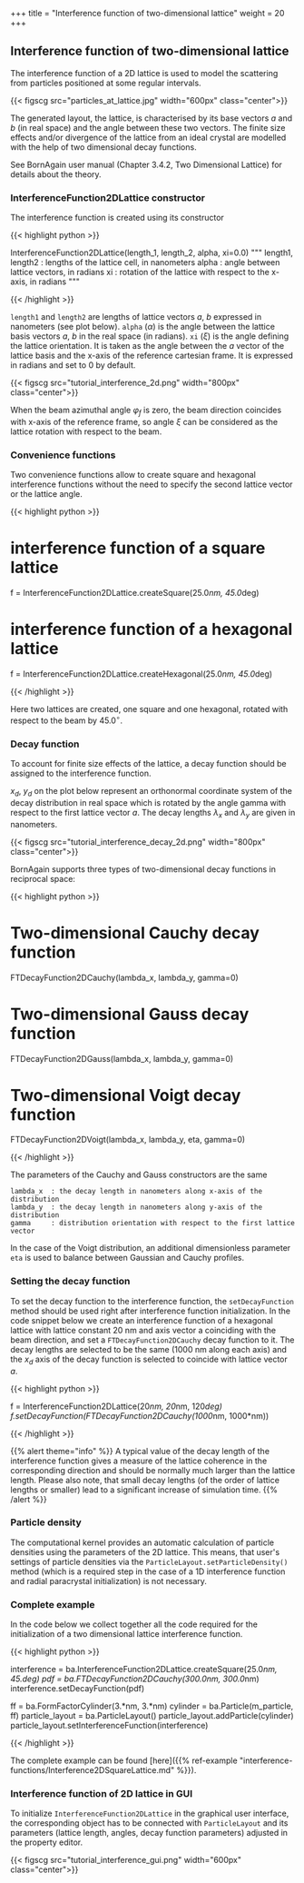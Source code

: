 +++
title = "Interference function of two-dimensional lattice"
weight = 20
+++

## Interference function of two-dimensional lattice

The interference function of a 2D lattice is used to model the scattering from particles positioned at some regular intervals.

{{< figscg src="particles_at_lattice.jpg" width="600px" class="center">}}

The generated layout, the lattice, is characterised by its base vectors $a$ and $b$ (in real space) and the angle between these two vectors. The finite size effects and/or divergence of the lattice from an ideal crystal are modelled with the help of two dimensional decay functions.

See BornAgain user manual (Chapter 3.4.2, Two Dimensional Lattice) for details about the theory.

### InterferenceFunction2DLattice constructor

The interference function is created using its constructor

{{< highlight python >}}

InterferenceFunction2DLattice(length_1, length_2, alpha, xi=0.0)
"""
length1, length2 : lengths of the lattice cell, in nanometers
alpha            : angle between lattice vectors, in radians
xi               : rotation of the lattice with respect to the x-axis, in radians
"""

{{< /highlight >}}

`length1` and `length2` are lengths of lattice vectors $a$, $b$ expressed in nanometers (see plot below). `alpha` ($\alpha$) is the angle between the lattice basis vectors $a$, $b$ in the real space (in radians). `xi` ($\xi$) is the angle defining the lattice orientation. It is taken as the angle between the $a$ vector of the lattice basis and the x-axis of the reference cartesian frame. It is expressed in radians and set to 0 by default.

{{< figscg src="tutorial_interference_2d.png" width="800px" class="center">}}

When the beam azimuthal angle $\varphi_f$ is zero, the beam direction coincides with x-axis of the reference frame, so angle $\xi$ can be considered as the lattice rotation with respect to the beam.

### Convenience functions

Two convenience functions allow to create square and hexagonal interference functions without the need to specify the second lattice vector or the lattice angle.

{{< highlight python >}}

# interference function of a square lattice
f = InterferenceFunction2DLattice.createSquare(25.0*nm, 45.0*deg)
 
# interference function of a hexagonal lattice
f = InterferenceFunction2DLattice.createHexagonal(25.0*nm, 45.0*deg)

{{< /highlight >}}

Here two lattices are created, one square and one hexagonal, rotated with respect to the beam by $45.0^{\circ}$.

### Decay function

To account for finite size effects of the lattice, a decay function should be assigned to the interference function.

$x_d$, $y_d$ on the plot below represent an orthonormal coordinate system of the decay distribution in real space  which is rotated by the angle gamma with respect to the first lattice vector $a$. The decay lengths $\lambda_x$ and $\lambda_y$ are given in nanometers.

{{< figscg src="tutorial_interference_decay_2d.png" width="800px" class="center">}}

BornAgain supports three types of two-dimensional decay functions in reciprocal space:

{{< highlight python >}}

# Two-dimensional Cauchy decay function
FTDecayFunction2DCauchy(lambda_x, lambda_y, gamma=0)
 
# Two-dimensional Gauss decay function
FTDecayFunction2DGauss(lambda_x, lambda_y, gamma=0)
 
# Two-dimensional Voigt decay function
FTDecayFunction2DVoigt(lambda_x, lambda_y, eta, gamma=0)

{{< /highlight >}}

The parameters of the Cauchy and Gauss constructors are the same

```
lambda_x  : the decay length in nanometers along x-axis of the distribution
lambda_y  : the decay length in nanometers along y-axis of the distribution
gamma     : distribution orientation with respect to the first lattice vector
```

In the case of the Voigt distribution, an additional dimensionless parameter `eta` is used to balance between Gaussian and Cauchy profiles.

### Setting the decay function

To set the decay function to the interference function, the `setDecayFunction` method should be used right after interference function initialization. In the code snippet below we create an interference function of a hexagonal lattice with lattice constant 20 nm and axis vector a coinciding with the beam direction, and set a `FTDecayFunction2DCauchy` decay function to it. The decay lengths are selected to be the same (1000 nm along each axis) and the $x_d$ axis of the decay function is selected to coincide with lattice vector $a$.

{{< highlight python >}}

f = InterferenceFunction2DLattice(20*nm, 20*nm, 120*deg)
f.setDecayFunction(FTDecayFunction2DCauchy(1000*nm, 1000*nm))

{{< /highlight >}}

{{% alert theme="info" %}}
 A typical value of the decay length of the interference function gives a measure of the lattice coherence in the corresponding direction and should be normally much larger than the lattice length. Please also note, that small decay lengths (of the order of lattice lengths or smaller) lead to a significant increase of simulation time.
{{% /alert %}}

### Particle density

The computational kernel provides an automatic calculation of particle densities using the parameters of the 2D lattice. This means, that user's settings of particle densities via the `ParticleLayout.setParticleDensity()` method (which is a required step in the case of a 1D interference function and radial paracrystal initialization) is not necessary.

### Complete example

In the code below we collect together all the code required for the initialization of a two dimensional lattice interference function.

{{< highlight python >}}

interference = ba.InterferenceFunction2DLattice.createSquare(25.0*nm, 45.*deg)
pdf = ba.FTDecayFunction2DCauchy(300.0*nm, 300.0*nm)
interference.setDecayFunction(pdf)
  
ff = ba.FormFactorCylinder(3.*nm, 3.*nm)
cylinder = ba.Particle(m_particle, ff)
particle_layout = ba.ParticleLayout()
particle_layout.addParticle(cylinder)
particle_layout.setInterferenceFunction(interference)

{{< /highlight >}}

The complete example can be found [here]({{% ref-example "interference-functions/Interference2DSquareLattice.md" %}}).

### Interference function of 2D lattice in GUI

To initialize `InterferenceFunction2DLattice` in the graphical user interface, the corresponding object has to be connected with `ParticleLayout` and its parameters (lattice length, angles, decay function parameters) adjusted in the property editor.

{{< figscg src="tutorial_interference_gui.png" width="600px" class="center">}}
